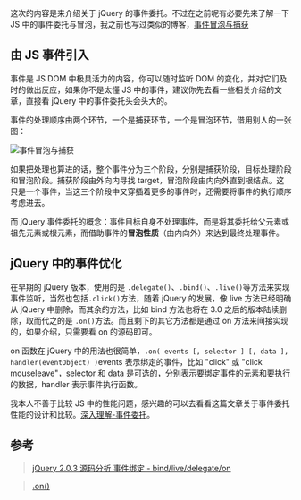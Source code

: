 这次的内容是来介绍关于 jQuery 的事件委托。不过在之前呢有必要先来了解一下 JS 中的事件委托与冒泡，我之前也写过类似的博客，[事件冒泡与捕获](http://yuren.space/blog/2016/10/16/%E4%BA%8B%E4%BB%B6%E5%86%92%E6%B3%A1%E4%B8%8E%E6%8D%95%E8%8E%B7/)

## 由 JS 事件引入

事件是 JS DOM 中极具活力的内容，你可以随时监听 DOM 的变化，并对它们及时的做出反应，如果你不是太懂 JS 中的事件，建议你先去看一些相关介绍的文章，直接看 jQuery 中的事件委托头会头大的。

事件的处理顺序由两个环节，一个是捕获环节，一个是冒泡环节，借用别人的一张图：

![事件冒泡与捕获](http://images.cnitblog.com/blog/477973/201302/18141423-8bd09a9c1e184df9a13b6e26b88348f3.jpg)

如果把处理也算进的话，整个事件分为三个阶段，分别是捕获阶段，目标处理阶段和冒泡阶段。捕获阶段由外向内寻找 target，冒泡阶段由内向外直到根结点。这只是一个事件，当这三个阶段中又穿插着更多的事件时，还需要将事件的执行顺序考虑进去。

而 jQuery 事件委托的概念：事件目标自身不处理事件，而是将其委托给父元素或祖先元素或根元素，而借助事件的**冒泡性质**（由内向外）来达到最终处理事件。

## jQuery 中的事件优化

在早期的 jQuery 版本，使用的是 `.delegate()`、`.bind()`、`.live()`等方法来实现事件监听，当然也包括`.click()`方法，随着 jQuery 的发展，像 live 方法已经明确从 jQuery 中删除，而其余的方法，比如 bind 方法也将在 3.0 之后的版本陆续删除，取而代之的是 `.on()`方法。而且剩下的其它方法都是通过 on 方法来间接实现的，如果介绍，只需要看 on 的源码即可。

on 函数在 jQuery 中的用法也很简单，`.on( events [, selector ] [, data ], handler(eventObject) )`events 表示绑定的事件，比如 "click" 或 "click mouseleave"，selector 和 data 是可选的，分别表示要绑定事件的元素和要执行的数据，handler 表示事件执行函数。

我本人不善于比较 JS 中的性能问题，感兴趣的可以去看看这篇文章关于事件委托性能的设计和比较。[深入理解-事件委托](https://gold.xitu.io/entry/5896d04d61ff4b006b0e337a)。

## 参考

>[jQuery 2.0.3 源码分析 事件绑定 - bind/live/delegate/on](http://www.cnblogs.com/aaronjs/p/3440647.html)

>[.on()](http://www.css88.com/jqapi-1.9/on/)